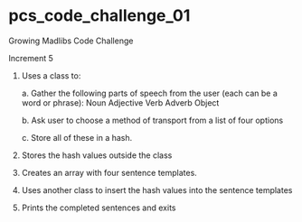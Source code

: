 pcs_code_challenge_01
=====================

Growing Madlibs Code Challenge

Increment 5


1. Uses a class to:

	a. Gather the following parts of speech from the user (each can be a word 	or phrase):
		Noun
		Adjective
		Verb
		Adverb
		Object

	b. Ask user to choose a method of transport from a list of four options

	c. Store all of these in a hash.

2. Stores the hash values outside the class

3. Creates an array with four sentence templates. 

4. Uses another class to insert the hash values into the sentence templates

5. Prints the completed sentences and exits
